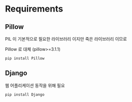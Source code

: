 # Requirements

## Pillow

PIL 이 기본적으로 필요한 라이브러리 이지만 죽은 라이브러리 이므로 

Pillow 로 대체 (pillow>=3.1.1)

```
pip install Pillow
```

## Django

웹 어플리케이션 동작을 위해 필요

```
pip install Django
```


